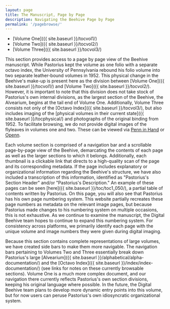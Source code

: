 ```yaml
---
layout: page
title: The Manuscript, Page by Page
description: Navigating the Beehive Page by Page
permalink: '/pagebrowse/'
---
```


* [Volume One]({{ site.baseurl }}/tocvol1/)
* [Volume Two]({{ site.baseurl }}/tocvol2/)
* [Volume Three]({{ site.baseurl }}/tocvol3/)

This section provides access to a page by page view of the Beehive manuscript. While Pastorius kept the volume as one folio with a separate octavo index, the University of Pennsylvania rebound his folio volume into two separate leather-bound volumes in 1952. This physical change in the Beehive's make-up is present here as the division between [Volume One]({{ site.baseurl }}/tocvol1/) and [Volume Two]({{ site.baseurl }}/tocvol2/). However, it is important to note that this division does not take stock of Pastorius's own internal divisions, as the largest section of the Beehive, the Alvearium, begins at the tail end of Volume One. Additionally, Volume Three consists not only of the [Octavo Index]({{ site.baseurl }}/tocvol3/), but also includes imaging of the [physical volumes in their current state]({{ site.baseurl }}/tocphysical/) and photographs of the original binding from 1952. To facilitate browsing, we do not provide digital images of the flyleaves in volumes one and two. These can be viewed via [Penn in Hand](http://hdl.library.upenn.edu/1017/d/medren/9924875473503681) or [Openn](http://openn.library.upenn.edu/Data/0002/html/mscodex726.html).

Each volume section is comprised of a navigation bar and a scrollable page-by-page view of the Beehive, demarcating the contents of each page as well as the larger sections to which it belongs. Additionally, each thumbnail is a clickable link that directs to a high-quality scan of the page and its corresponding metadata. If the page includes explanatory or organizational information regarding the Beehive's structure, we have also included a transcription of this information, identified as "Pastorius's Section Header" and/or "Pastorius's Description." An example of these pages can be seen [here]({{ site.baseurl }}/toc/toc1_050/), a partial table of contents written by Pastorius. On this page, you will also see that Pastorius has his own page numbering system. This website partially recreates these page numbers as metadata on the relevant image pages, but because Pastorius made changes to his numbering system on multiple occasions, this is not exhaustive. As we continue to examine the manuscript, the Digital Beehive team hopes to continue to expand this numbering system. For consistency across platforms, we primarily identify each page with the unique volume and image numbers they were given during digital imaging.

Because this section contains complete representations of large volumes, we have created side bars to make them more navigable. The navigation bars pertaining to Volumes Two and Three essentially break down Pastorius's large [Alvearium]({{ site.baseurl }}/alphabetical/alpha-documentation/) and the [Octavo Index]({{ site.baseurl }}/index/index-documentation/) (see links for notes on these currently browsable sections). Volume One is a much more complex document, and our navigation there currently reflects Pastorius's own section divisions, keeping his original language where possible. In the future, the Digital Beehive team plans to develop more dynamic entry points into this volume, but for now users can peruse Pastorius's own idiosyncratic organizational system.

